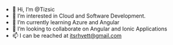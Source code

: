 - 👋 Hi, I’m @Tizsic
- 👀 I’m interested in Cloud and Software Development.
- 🌱 I’m currently learning Azure and Angular
- 💞️ I’m looking to collaborate on Angular and Ionic Applications
- 📫 I can be reached at itsrhyett@gmail.com


